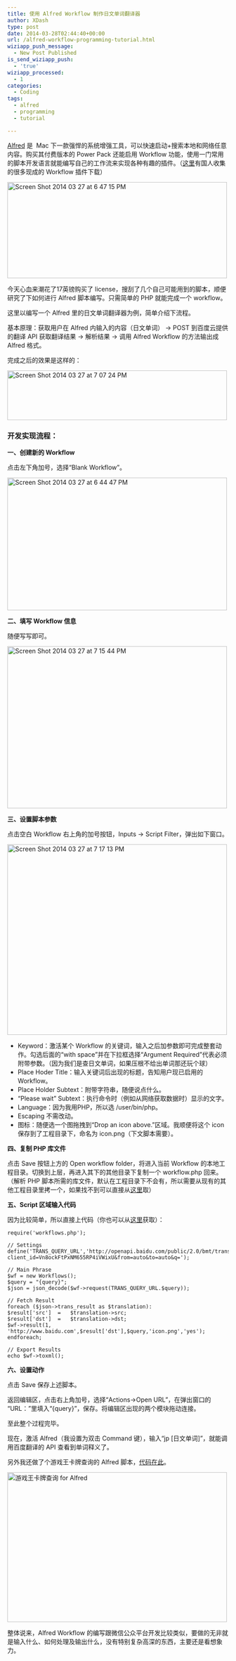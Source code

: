 ```yaml
---
title: 使用 Alfred Workflow 制作日文单词翻译器
author: XDash
type: post
date: 2014-03-28T02:44:40+00:00
url: /alfred-workflow-programming-tutorial.html
wiziapp_push_message:
  - New Post Published
is_send_wiziapp_push:
  - 'true'
wiziapp_processed:
  - 1
categories:
  - Coding
tags:
  - alfred
  - programming
  - tutorial

---
```

[Alfred][1] 是  Mac 下一款强悍的系统增强工具，可以快速启动+搜索本地和网络任意内容。购买其付费版本的 Power Pack 还能启用 Workflow 功能，使用一门常用的脚本开发语言就能编写自己的工作流来实现各种有趣的插件。（[这里][2]有国人收集的很多现成的 Workflow 插件下载）

<img loading="lazy" decoding="async" style="margin-left: auto;margin-right: auto" title="Screen Shot 2014-03-27 at 6.47.15 PM .png" src="http://www.fanbing.net/wp-content/uploads/2014/03/Screen-Shot-2014-03-27-at-6.47.15-PM-.png" alt="Screen Shot 2014 03 27 at 6 47 15 PM" width="500" height="219" border="0" /> 

今天心血来潮花了17英镑购买了 license，搜刮了几个自己可能用到的脚本，顺便研究了下如何进行 Alfred 脚本编写。只需简单的 PHP 就能完成一个 workflow。

这里以编写一个 Alfred 里的日文单词翻译器为例，简单介绍下流程。

基本原理：获取用户在 Alfred 内输入的内容（日文单词） -> POST 到百度云提供的翻译 API 获取翻译结果 -> 解析结果 -> 调用 Alfred Workflow 的方法输出成 Alfred 格式。

完成之后的效果是这样的：

<img loading="lazy" decoding="async" style="margin-left: auto;margin-right: auto" title="Screen Shot 2014-03-27 at 7.07.24 PM .png" src="http://www.fanbing.net/wp-content/uploads/2014/03/Screen-Shot-2014-03-27-at-7.07.24-PM-.png" alt="Screen Shot 2014 03 27 at 7 07 24 PM" width="500" height="113" border="0" /> 

<!--more-->

### 开发实现流程：

**一、创建新的 Workflow**

点击左下角加号，选择“Blank Workflow”。

<img loading="lazy" decoding="async" style="margin-left: auto;margin-right: auto" title="Screen Shot 2014-03-27 at 6.44.47 PM .png" src="http://www.fanbing.net/wp-content/uploads/2014/03/Screen-Shot-2014-03-27-at-6.44.47-PM-.png" alt="Screen Shot 2014 03 27 at 6 44 47 PM" width="500" height="302" border="0" /> 

**二、填写 Workflow 信息**

随便写写即可。

<img loading="lazy" decoding="async" style="margin-left: auto;margin-right: auto" title="Screen Shot 2014-03-27 at 7.15.44 PM .png" src="http://www.fanbing.net/wp-content/uploads/2014/03/Screen-Shot-2014-03-27-at-7.15.44-PM-.png" alt="Screen Shot 2014 03 27 at 7 15 44 PM" width="500" height="369" border="0" /> 

**三、设置脚本参数**

点击空白 Workflow 右上角的加号按钮，Inputs -> Script Filter，弹出如下窗口。

<img loading="lazy" decoding="async" style="margin-left: auto;margin-right: auto" title="Screen Shot 2014-03-27 at 7.17.13 PM .png" src="http://www.fanbing.net/wp-content/uploads/2014/03/Screen-Shot-2014-03-27-at-7.17.13-PM-.png" alt="Screen Shot 2014 03 27 at 7 17 13 PM" width="500" height="434" border="0" /> 

  * Keyword：激活某个 Workflow 的关键词，输入之后加参数即可完成整套动作。勾选后面的“with space”并在下拉框选择“Argument Required”代表必须附带参数。（因为我们是查日文单词，如果压根不给出单词那还玩个球）
  * Place Hoder Title：输入关键词后出现的标题，告知用户现已启用的 Workflow。
  * Place Holder Subtext：附带字符串，随便说点什么。
  * “Please wait” Subtext：执行命令时（例如从网络获取数据时）显示的文字。
  * Language：因为我用PHP，所以选 /user/bin/php。
  * Escaping 不需改动。
  * 图标：随便选一个图拖拽到“Drop an icon above.”区域。我顺便将这个 icon 保存到了工程目录下，命名为 icon.png（下文脚本需要）。

**四、复制 PHP 库文件**

点击 Save 按钮上方的 Open workflow folder，将进入当前 Workflow 的本地工程目录。切换到上层，再进入其下的其他目录下复制一个 workflow.php 回来。（解析 PHP 脚本所需的库文件，默认在工程目录下不会有，所以需要从现有的其他工程目录里拷一个，如果找不到可以直接从[这里][3]取）

**五、Script 区域输入代码**

因为比较简单，所以直接上代码（你也可以从[这里][4]获取）：

    require('workflows.php');
    
    // Settings
    define('TRANS_QUERY_URL','http://openapi.baidu.com/public/2.0/bmt/translate?client_id=Vn8ockFtPxNM655RP4iVWixU&from=auto&to=auto&q=');
    
    // Main Phrase
    $wf = new Workflows();
    $query = "{query}";
    $json = json_decode($wf->request(TRANS_QUERY_URL.$query));
    
    // Fetch Result
    foreach ($json->trans_result as $translation):
    $result['src']  =   $translation->src;
    $result['dst']  =   $translation->dst;
    $wf->result(1, 'http://www.baidu.com',$result['dst'],$query,'icon.png','yes');
    endforeach;
    
    // Export Results
    echo $wf->toxml();
    

**六、设置动作**

点击 Save 保存上述脚本。

返回编辑区，点击右上角加号，选择“Actions->Open URL”，在弹出窗口的 “URL：”里填入“{query}”，保存。将编辑区出现的两个模块拖动连接。

至此整个过程完毕。

现在，激活 Alfred（我设置为双击 Command 键），输入“jp [日文单词]”，就能调用百度翻译的 API 查看到单词释义了。

另外我还做了个游戏王卡牌查询的 Alfred 脚本，[代码在此][5]。

[<img loading="lazy" decoding="async" src="http://www.fanbing.net/wp-content/uploads/2014/03/Screen-Shot-2014-03-27-at-4.36.02-PM--500x341.png" alt="游戏王卡牌查询 for Alfred" width="500" height="341" class="alignnone size-medium wp-image-5335" srcset="http://xdash.one/wp-content/uploads/2014/03/Screen-Shot-2014-03-27-at-4.36.02-PM--500x341.png 500w, http://xdash.one/wp-content/uploads/2014/03/Screen-Shot-2014-03-27-at-4.36.02-PM-.png 653w" sizes="(max-width: 500px) 100vw, 500px" />][6]

整体说来，Alfred Workflow 的编写跟微信公众平台开发比较类似，要做的无非就是输入什么、如何处理及输出什么，没有特别复杂高深的东西，主要还是看想象力。

 [1]: http://www.alfredapp.com/
 [2]: http://www.alfredworkflow.com/
 [3]: https://github.com/xdash/Alfred_Workflow/blob/master/workflows.php
 [4]: https://github.com/xdash/Alfred_Workflow/blob/master/JP2CN.php
 [5]: https://github.com/xdash/Alfred_Workflow/blob/master/YuGiOh%20Card%20Search.php
 [6]: http://www.fanbing.net/wp-content/uploads/2014/03/Screen-Shot-2014-03-27-at-4.36.02-PM-.png